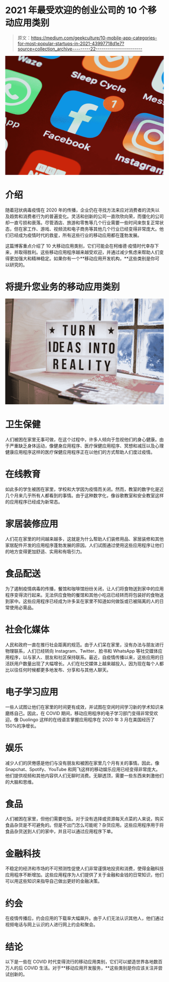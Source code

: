 # 2021 年最受欢迎的创业公司的 10 个移动应用类别

> 原文：<https://medium.com/geekculture/10-mobile-app-categories-for-most-popular-startups-in-2021-43997718d1e7?source=collection_archive---------22----------------------->

![](img/49789e1ecd28cb0b8252898c9edb3a60.png)

# 介绍

随着冠状病毒疫情在 2020 年的传播，企业仍在寻找方法来应对消费者的流失以及趋势和消费者行为的普遍变化。灵活和创新的公司一直欣欣向荣，而僵化的公司却一直亏损和衰落。尽管酒店、旅游和零售等几个行业需要一些时间来恢复正常状态，但在家工作、游戏、视频流和电子商务等其他几个行业已经变得非常庞大。他们已经成为疫情时代的救星，所有这些行业的移动应用都在蓬勃发展。

这篇博客重点介绍了 10 大移动应用类别，它们可能会在柯维德·疫情时代幸存下来，并取得胜利。这些移动应用程序越来越受欢迎，并通过减少焦虑来帮助人们变得更加强大和精神稳定。如果你有一个**移动应用开发机构，**这些类别是你可以研究的。

# 将提升您业务的移动应用类别

![](img/d9833f4233cdde59aafcc33b51e111a1.png)

# 卫生保健

人们被困在家里无事可做，在这个过程中，许多人倾向于忽视他们的身心健康。由于严重缺乏身体运动，像健身应用程序、医疗保健应用程序、冥想和减压以及心理健康应用程序这样的医疗保健应用程序正在以他们的方式帮助人们度过疫情。

# 在线教育

如此多的学生被困在家里，学校和大学因为疫情而关闭。然而，教室的数字化是近几个月来几乎所有人都看到的事情。由于这种数字化，像谷歌教室和安全教室这样的应用程序已经成为新常态。

# 家居装修应用

人们花在家里的时间越来越多，这就是为什么帮助人们装修用品、家居装修和其他家居配件开发的应用程序蓬勃发展的原因。人们试图通过使用这些应用程序让他们的地方变得更加舒适、实用和有吸引力。

# 食品配送

为了遏制疫情病毒的传播，餐馆和咖啡馆纷纷关闭，让人们将食物送到家中的应用程序变得流行起来。无法供应食物的餐馆和其他小吃店已经转而将包装好的食物送到家中。这些应用程序已经成为许多呆在家里不知道如何做饭或已被隔离的人的日常使用必需品。

# 社会化媒体

人民和政府一直在推行社会距离的规范。由于人们呆在家里，没有办法与朋友进行物理联系，人们已经转向 Instagram、Twitter、脸书和 WhatsApp 等社交媒体应用程序，以与家人、朋友和社区保持联系。最近，自疫情传播以来，这些应用的日活跃用户数量出现了大幅增长。人们在社交媒体上越来越投入，因为现在每个人都比以往任何时候都更多地发布、分享和与其他人聊天。

# 电子学习应用

一些人试图让他们在家里的时间更有成效，并试图在空闲时间学习新的学术知识来磨练自己。因此，在 COVID 期间，移动应用程序的电子学习部门变得非常受欢迎。像 Duolingo 这样的在线语言掌握应用程序在 2020 年 3 月在美国经历了 150%的净增长。

# 娱乐

减少人们的厌倦感是他们与没有朋友和被困在家里几个月有关的事情。因此，像 Snapchat、Spotify、YouTube 和网飞这样的移动娱乐应用已经变得非常庞大。他们提供视频和其他内容供人们无聊时消费。无聊透顶，需要一些东西来刺激他们的大脑和思维。

# 食品

人们被困在家里，但他们需要吃饭。对于没有选择或资源每天点菜的人来说，购买食品杂货是不可避免的。但是不出门怎么可能呢？杂货应用。这些应用程序用于将食品杂货送到人们的家中，并且可以通过应用程序下单。

# 金融科技

不稳定的经济和市场的不可预测性促使人们非常谨慎地投资和消费，使得金融科技应用程序不断增加。这些应用程序为人们提供了关于金融和金钱的日常知识，他们可以用这些知识来指导自己做出更好的金融决策。

# 约会

在疫情传播后，约会应用的下载率大幅飙升。由于人们无法认识其他人，他们通过视频电话与网上认识的人进行网上约会和聚会。

# 结论

以下是一些在 COVID 时代变得流行的移动应用类别，它们可以塑造世界各地数百万人的后 COVID 生活。对于**移动应用开发服务，**这些类别是你应该关注并尝试创新的。